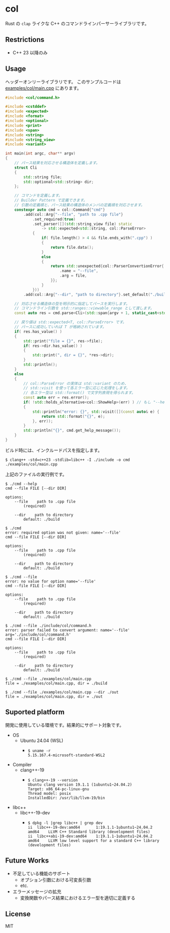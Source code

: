 # col

Rust の `clap` ライクな C++ のコマンドラインパーサーライブラリです。

## Restrictions
- C++ 23 以降のみ

## Usage

ヘッダーオンリーライブラリです。
このサンプルコードは [examples/col/main.cpp](./examples/col/main.cpp) にあります。

```cpp
#include <col/command.h>

#include <cstddef>
#include <expected>
#include <format>
#include <optional>
#include <print>
#include <span>
#include <string>
#include <string_view>
#include <variant>

int main(int argc, char** argv)
{
    // パース結果を対応させる構造体を定義します。
    struct Cli
    {
        std::string file;
        std::optional<std::string> dir;
    };

    // コマンドを定義します。
    // Builder Pattern で定義できます。
    // 引数の定義順と、パース結果の構造体のメンバの定義順を対応させます。
    constexpr auto cmd = col::Command{"cmd"}
        .add(col::Arg{"--file", "path to .cpp file"}
            .set_required(true)
            .set_parser([](std::string_view file) static
                -> std::expected<std::string, col::ParseError>
            {
                if( file.length() > 4 && file.ends_with(".cpp") )
                {
                    return file.data();
                }
                else
                {
                    return std::unexpected{col::ParserConvertionError{
                        .name = "--file",
                        .arg = file,
                    }};
                }
            }))
        .add(col::Arg{"--dir", "path to directory"}.set_default("./build"));

    // 対応させる構造体の型を明示的に指定してパースを実行します。
    // コマンドライン引数を std::ranges::viewable_range として渡します。
    const auto res = cmd.parse<Cli>(std::span{argv + 1, static_cast<std::size_t>(argc - 1)});

    // 戻り値は std::expected<T, col::ParseError> です。
    // パースに成功していれば T が格納されています。
    if( res.has_value() )
    {
        std::print("file = {}", res->file);
        if( res->dir.has_value() )
        {
            std::print(", dir = {}", *res->dir);
        }
        std::println();
    }
    else
    {
        // col::ParseError の実体は std::variant のため、
        // std::visit を使って各エラー型に応じた処理をします。
        // 各エラー型は std::format() で文字列表現を得られます。
        const auto err = res.error();
        if( !std::holds_alternative<col::ShowHelp>(err) ) // もし "--help" が渡されていれば、エラーは col::ShowHelp になります。
        {
            std::println("error: {}", std::visit([](const auto& e) {
                return std::format("{}", e);
            }, err));
        }
        std::println("{}", cmd.get_help_message());
    }
}

```

ビルド時には、インクルードパスを指定します。
```
$ clang++ -std=c++23 -stdlib=libc++ -I ./include -o cmd ./examples/col/main.cpp
```

上記のファイルの実行例です。
```
$ ./cmd --help
cmd --file FILE [--dir DIR]

options:
    --file    path to .cpp file
        (required)

    --dir    path to directory
        default: ./build

```

```
$ ./cmd
error: required option was not given: name='--file'
cmd --file FILE [--dir DIR]

options:
    --file    path to .cpp file
        (required)

    --dir    path to directory
        default: ./build
```

```
$ ./cmd --file
error: no value for option name='--file'
cmd --file FILE [--dir DIR]

options:
    --file    path to .cpp file
        (required)

    --dir    path to directory
        default: ./build

```

```
$ ./cmd --file ./include/col/command.h 
error: parser failed to convert argument: name='--file' arg='./include/col/command.h'
cmd --file FILE [--dir DIR]

options:
    --file    path to .cpp file
        (required)

    --dir    path to directory
        default: ./build

```

```
$ ./cmd --file ./examples/col/main.cpp 
file = ./examples/col/main.cpp, dir = ./build
```

```
$ ./cmd --file ./examples/col/main.cpp --dir ./out
file = ./examples/col/main.cpp, dir = ./out
```

## Suported platform

開発に使用している環境です。結果的にサポート対象です。

- OS
  - Ubuntu 24.04 (WSL)
    - ```
      $ uname -r
      5.15.167.4-microsoft-standard-WSL2
      ```
- Compiler
  - clang++-19
    - ```
      $ clang++-19 --version
      Ubuntu clang version 19.1.1 (1ubuntu1~24.04.2)
      Target: x86_64-pc-linux-gnu
      Thread model: posix
      InstalledDir: /usr/lib/llvm-19/bin
      ```
- libc++
  - libc++-19-dev
    - ```
      $ dpkg -l |grep libc++ | grep dev
      ii  libc++-19-dev:amd64       1:19.1.1-1ubuntu1~24.04.2   amd64    LLVM C++ Standard library (development files)
      ii  libc++abi-19-dev:amd64    1:19.1.1-1ubuntu1~24.04.2   amd64    LLVM low level support for a standard C++ library (development files)
      ```

## Future Works
- 不足している機能のサポート
  - オプション引数における可変長引数
  - etc.
- エラーメッセージの拡充
  - 変換関数やパース結果におけるエラー型を適切に定義する


## License
MIT
